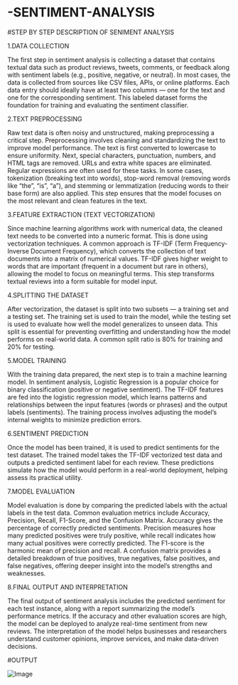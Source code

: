 # -SENTIMENT-ANALYSIS

#STEP BY STEP DESCRIPTION OF SENIMENT ANALYSIS

1.DATA COLLECTION

The first step in sentiment analysis is collecting a dataset that contains textual data such as product reviews, tweets, comments, or feedback along with sentiment labels (e.g., positive, negative, or neutral). In most cases, the data is collected from sources like CSV files, APIs, or online platforms. Each data entry should ideally have at least two columns — one for the text and one for the corresponding sentiment. This labeled dataset forms the foundation for training and evaluating the sentiment classifier.

2.TEXT PREPROCESSING

Raw text data is often noisy and unstructured, making preprocessing a critical step. Preprocessing involves cleaning and standardizing the text to improve model performance. The text is first converted to lowercase to ensure uniformity. Next, special characters, punctuation, numbers, and HTML tags are removed. URLs and extra white spaces are eliminated. Regular expressions are often used for these tasks. In some cases, tokenization (breaking text into words), stop-word removal (removing words like “the”, “is”, “a”), and stemming or lemmatization (reducing words to their base form) are also applied. This step ensures that the model focuses on the most relevant and clean features in the text.

3.FEATURE EXTRACTION (TEXT VECTORIZATION)

Since machine learning algorithms work with numerical data, the cleaned text needs to be converted into a numeric format. This is done using vectorization techniques. A common approach is TF-IDF (Term Frequency-Inverse Document Frequency), which converts the collection of text documents into a matrix of numerical values. TF-IDF gives higher weight to words that are important (frequent in a document but rare in others), allowing the model to focus on meaningful terms. This step transforms textual reviews into a form suitable for model input.

4.SPLITTING THE DATASET

After vectorization, the dataset is split into two subsets — a training set and a testing set. The training set is used to train the model, while the testing set is used to evaluate how well the model generalizes to unseen data. This split is essential for preventing overfitting and understanding how the model performs on real-world data. A common split ratio is 80% for training and 20% for testing.

5.MODEL TRAINING

With the training data prepared, the next step is to train a machine learning model. In sentiment analysis, Logistic Regression is a popular choice for binary classification (positive or negative sentiment). The TF-IDF features are fed into the logistic regression model, which learns patterns and relationships between the input features (words or phrases) and the output labels (sentiments). The training process involves adjusting the model’s internal weights to minimize prediction errors.

6.SENTIMENT PREDICTION

Once the model has been trained, it is used to predict sentiments for the test dataset. The trained model takes the TF-IDF vectorized test data and outputs a predicted sentiment label for each review. These predictions simulate how the model would perform in a real-world deployment, helping assess its practical utility.

7.MODEL EVALUATION

Model evaluation is done by comparing the predicted labels with the actual labels in the test data. Common evaluation metrics include Accuracy, Precision, Recall, F1-Score, and the Confusion Matrix. Accuracy gives the percentage of correctly predicted sentiments. Precision measures how many predicted positives were truly positive, while recall indicates how many actual positives were correctly predicted. The F1-score is the harmonic mean of precision and recall. A confusion matrix provides a detailed breakdown of true positives, true negatives, false positives, and false negatives, offering deeper insight into the model’s strengths and weaknesses.

8.FINAL OUTPUT AND INTERPRETATION

The final output of sentiment analysis includes the predicted sentiment for each test instance, along with a report summarizing the model’s performance metrics. If the accuracy and other evaluation scores are high, the model can be deployed to analyze real-time sentiment from new reviews. The interpretation of the model helps businesses and researchers understand customer opinions, improve services, and make data-driven decisions.


#OUTPUT

![Image](https://github.com/user-attachments/assets/e0a98eb3-7cbf-4e00-a254-4d9f52fb90d6)
